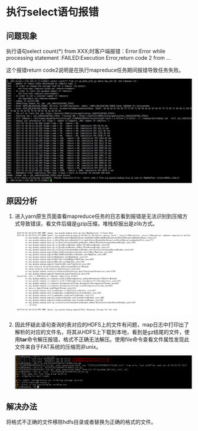 # 执行select语句报错<a name="mrs_03_0181"></a>

## 问题现象<a name="zh-cn_topic_0167276298_s279271d9ef1f448c82bf851fcc361636"></a>

执行语句select count\(\*\) from XXX;时客户端报错：Error:Error while processing statement :FAILED:Execution Error,return code 2 from ...

这个报错return code2说明是在执行mapreduce任务期间报错导致任务失败。

![](figures/zh-cn_image_0264281665.jpg)

## 原因分析<a name="zh-cn_topic_0167276298_s2be99397c5de4111a414f6fbd0fb7c2f"></a>

1.  进入yarn原生页面查看mapreduce任务的日志看到报错是无法识别到压缩方式导致错误，看文件后缀是gzip压缩，堆栈却报出是zlib方式。

    ![](figures/zh-cn_image_0264281627.png)

2.  因此怀疑此语句查询的表对应的HDFS上的文件有问题，map日志中打印出了解析的对应的文件名，将其从HDFS上下载到本地，看到是gz结尾的文件，使用**tar**命令解压报错，格式不正确无法解压。使用file命令查看文件属性发现此文件来自于FAT系统的压缩而非unix。

    ![](figures/zh-cn_image_0264281514.png)


## 解决办法<a name="zh-cn_topic_0167276298_sd6477f1effc345f1abf9f4286dc8eb07"></a>

将格式不正确的文件移除hdfs目录或者替换为正确的格式的文件。

